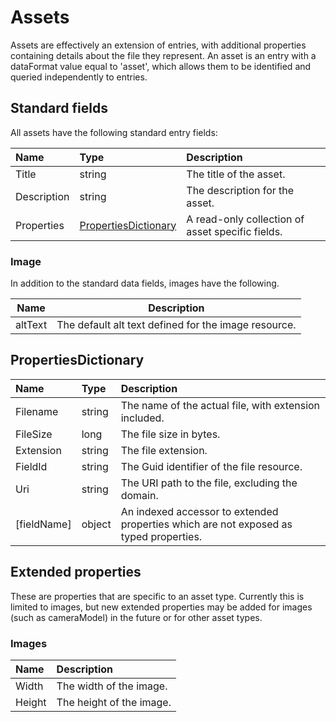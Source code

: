 # Assets

Assets are effectively an extension of entries, with additional properties containing details about the file they represent. An asset is an entry with a dataFormat value equal to 'asset', which allows them to be identified and queried independently to entries.

## Standard fields

All assets have the following standard entry fields:

| Name | Type | Description |
| :--- | :--- | :---------- |
| Title | string | The title of the asset. |
| Description | string | The description for the asset. |
| Properties | [PropertiesDictionary](#PropertiesDictionary) | A read-only collection of asset specific fields. |

### Image

In addition to the standard data fields, images have the following.

| Name | Description |
| ---- | ----------- |
| altText | The default alt text defined for the image resource. |

## PropertiesDictionary

| Name | Type | Description |
| :--- | :--- | :---------- |
| Filename | string | The name of the actual file, with extension included. |
| FileSize | long | The file size in bytes. |
| Extension | string | The file extension. |
| FieldId | string | The Guid identifier of the file resource. |
| Uri | string | The URI path to the file, excluding the domain. |
| [fieldName] | object | An indexed accessor to extended properties which are not exposed as typed properties. |

## Extended properties

These are properties that are specific to an asset type. Currently this is limited to images, but new extended properties may be added for images (such as cameraModel) in the future or for other asset types.

### Images

| Name | Description |
| :--- | :---------- |
| Width | The width of the image. |
| Height | The height of the image. |